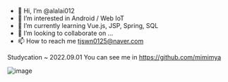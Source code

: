 - 👋 Hi, I’m @alalai012
- 👀 I’m interested in Android / Web IoT
- 🌱 I’m currently learning Vue.js, JSP, Spring, SQL
- 💞️ I’m looking to collaborate on ...
- 📫 How to reach me tjswn0125@naver.com

Studycation ~ 2022.09.01
You can see me in https://github.com/mimimya


![image](https://user-images.githubusercontent.com/65814554/183549552-c4faeef2-96f7-4fa4-83a2-ab2f2bc3ea55.png)


<!---
alalai012/alalai012 is a ✨ special ✨ repository because its `README.md` (this file) appears on your GitHub profile.
You can click the Preview link to take a look at your changes.
--->
